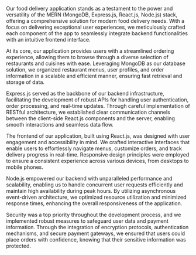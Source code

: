 Our food delivery application stands as a testament to the power and versatility of the MERN (MongoDB, Express.js, React.js, Node.js) stack, offering a comprehensive solution for modern food delivery needs. With a focus on delivering exceptional user experiences, we meticulously crafted each component of the app to seamlessly integrate backend functionalities with an intuitive frontend interface.

At its core, our application provides users with a streamlined ordering experience, allowing them to browse through a diverse selection of restaurants and cuisines with ease. Leveraging MongoDB as our database solution, we organized restaurant menus, user profiles, and order information in a scalable and efficient manner, ensuring fast retrieval and storage of data.

Express.js served as the backbone of our backend infrastructure, facilitating the development of robust APIs for handling user authentication, order processing, and real-time updates. Through careful implementation of RESTful architecture, we established clear communication channels between the client-side React.js components and the server, enabling smooth interactions and seamless data flow.

The frontend of our application, built using React.js, was designed with user engagement and accessibility in mind. We crafted interactive interfaces that enable users to effortlessly navigate menus, customize orders, and track delivery progress in real-time. Responsive design principles were employed to ensure a consistent experience across various devices, from desktops to mobile phones.

Node.js empowered our backend with unparalleled performance and scalability, enabling us to handle concurrent user requests efficiently and maintain high availability during peak hours. By utilizing asynchronous event-driven architecture, we optimized resource utilization and minimized response times, enhancing the overall responsiveness of the application.

Security was a top priority throughout the development process, and we implemented robust measures to safeguard user data and payment information. Through the integration of encryption protocols, authentication mechanisms, and secure payment gateways, we ensured that users could place orders with confidence, knowing that their sensitive information was protected.
